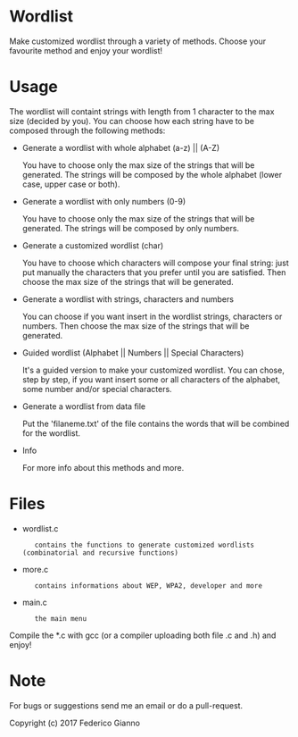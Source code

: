 # Wordlist

Make customized wordlist through a variety of methods. Choose your favourite method and enjoy your wordlist!

# Usage

The wordlist will containt strings with length from 1 character to the max size (decided by you).
You can choose how each string have to be composed through the following methods:
   
   - Generate a wordlist with whole alphabet (a-z) || (A-Z)
   
        You have to choose only the max size of the strings that will be generated. The strings will be composed by the whole alphabet (lower case, upper case or both).
        
   - Generate a wordlist with only numbers (0-9)
   
        You have to choose only the max size of the strings that will be generated. The strings will be composed by only numbers.
         
   - Generate a customized wordlist (char)
   
        You have to choose which characters will compose your final string: just put manually the characters that you prefer until you are satisfied. Then choose the max size of the strings that will be generated.
         
   - Generate a wordlist with strings, characters and numbers
   
        You can choose if you want insert in the wordlist strings, characters or numbers. Then choose the max size of the strings that will be generated.
         
   - Guided wordlist (Alphabet || Numbers || Special Characters)
   
        It's a guided version to make your customized wordlist. You can chose, step by step, if you want insert some or all characters of the alphabet, some number and/or special characters.
         
   - Generate a wordlist from data file
   
        Put the 'filaneme.txt' of the file contains the words that will be combined for the wordlist.
         
   - Info
   
        For more info about this methods and more.
      
# Files

   - wordlist.c    
   
            contains the functions to generate customized wordlists (combinatorial and recursive functions)
   
   - more.c  
            
            contains informations about WEP, WPA2, developer and more
   
   - main.c 
   
            the main menu
   
   Compile the \*.c with gcc (or a compiler uploading both file .c and .h) and enjoy!

# Note
   
   For bugs or suggestions send me an email or do a pull-request.
   
   Copyright (c) 2017 Federico Gianno
